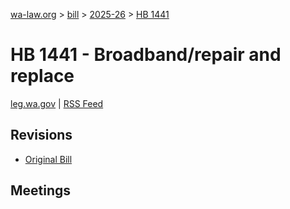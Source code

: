 [wa-law.org](/) > [bill](/bill/) > [2025-26](/bill/2025-26/) > [HB 1441](/bill/2025-26/hb/1441/)

# HB 1441 - Broadband/repair and replace
[leg.wa.gov](https://app.leg.wa.gov/billsummary?BillNumber=1441&Year=2025&Initiative=false) | [RSS Feed](./rss.xml)

## Revisions
* [Original Bill](1/)

## Meetings